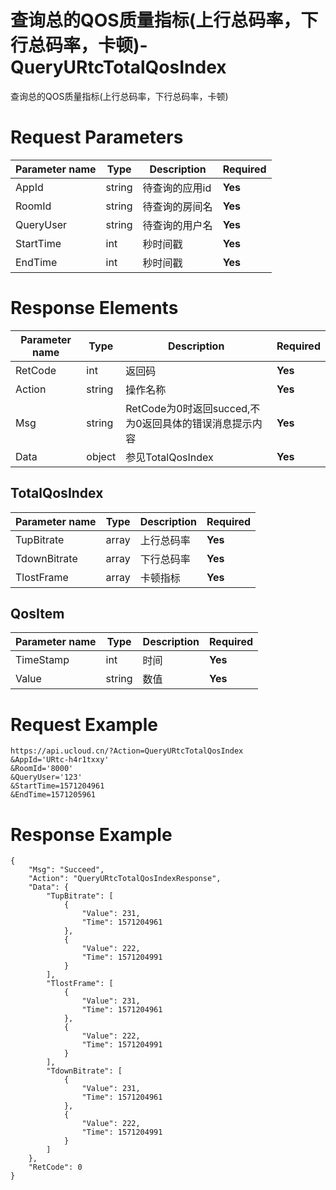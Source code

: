 # 查询总的QOS质量指标(上行总码率，下行总码率，卡顿)-QueryURtcTotalQosIndex

查询总的QOS质量指标(上行总码率，下行总码率，卡顿)

# Request Parameters
|Parameter name|Type|Description|Required|
|---|---|---|---|
|AppId|string|待查询的应用id|**Yes**|
|RoomId|string|	待查询的房间名|**Yes**|
|QueryUser|string|待查询的用户名|**Yes**|
|StartTime|int|秒时间戳|**Yes**|
|EndTime|int|秒时间戳|**Yes**|

# Response Elements
|Parameter name|Type|Description|Required|
|---|---|---|---|
|RetCode|int|返回码|**Yes**|
|Action|string|操作名称|**Yes**|
|Msg|string|RetCode为0时返回succed,不为0返回具体的错误消息提示内容|**Yes**|
|Data|object|参见TotalQosIndex|**Yes**|

## TotalQosIndex
|Parameter name|Type|Description|Required|
|---|---|---|---|
|TupBitrate|array|上行总码率|**Yes**|
|TdownBitrate|array|下行总码率|**Yes**|
|TlostFrame|array|卡顿指标|**Yes**|

## QosItem
|Parameter name|Type|Description|Required|
|---|---|---|---|
|TimeStamp|int|时间|**Yes**|
|Value|string|数值|**Yes**|

# Request Example
```
https://api.ucloud.cn/?Action=QueryURtcTotalQosIndex
&AppId='URtc-h4r1txxy'
&RoomId='8000'
&QueryUser='123'
&StartTime=1571204961
&EndTime=1571205961
```

# Response Example
```
{
    "Msg": "Succeed", 
    "Action": "QueryURtcTotalQosIndexResponse", 
    "Data": {
        "TupBitrate": [
            {
                "Value": 231, 
                "Time": 1571204961
            }, 
            {
                "Value": 222, 
                "Time": 1571204991
            }
        ], 
        "TlostFrame": [
            {
                "Value": 231, 
                "Time": 1571204961
            }, 
            {
                "Value": 222, 
                "Time": 1571204991
            }
        ], 
        "TdownBitrate": [
            {
                "Value": 231, 
                "Time": 1571204961
            }, 
            {
                "Value": 222, 
                "Time": 1571204991
            }
        ]
    }, 
    "RetCode": 0
}
```

